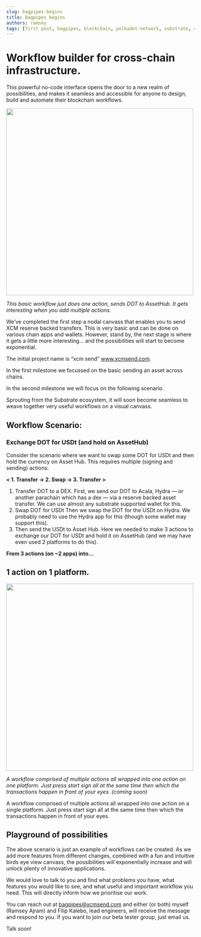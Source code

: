 ```yaml
---
slug: bagpipes-begins
title: Bagpipes begins
authors: ramsey
tags: [first post, bagpipes, blockchain, polkadot-network, substrate, cross-chain, xcm]
---
```


# Workflow builder for cross-chain infrastructure.

This powerful no-code interface opens the door to a new realm of possibilities, and makes it seamless and accessible for anyone to design, build and automate their blockchain workflows.


<div class="text--center">
 <img src={require('@site/static/img/early-bagpipes.png').default}  width="500"/>

_This basic workflow just does one action, sends DOT to AssetHub. It gets interesting when you add multiple actions._
</div>


<!--truncate-->

We’ve completed the first step a nodal canvass that enables you to send XCM reserve backed transfers. This is very basic and can be done on various chain apps and wallets. However, stand by, the next stage is where it gets a little more interesting… and the possibilities will start to become exponential.

The initial project name is “xcm send” www.xcmsend.com.

In the first milestone we focussed on the basic sending an asset across chains.

In the second milestone we will focus on the following scenario.



Sprouting from the Substrate ecosystem, it will soon become seamless to weave together very useful workflows on a visual canvass.

## Workflow Scenario:

### Exchange DOT for USDt (and hold on AssetHub)
Consider the scenario where we want to swap some DOT for USDt and then hold the currency on Asset Hub. This requires multiple (signing and sending) actions:

**< 1. Transfer → 2. Swap → 3. Transfer >**

1. Transfer DOT to a DEX.
First, we send our DOT to Acala, Hydra — or another parachain which has a dex — via a reserve backed asset transfer. We can use almost any substrate supported wallet for this.
2. Swap DOT for USDt
Then we swap the DOT for the USDt on Hydra. We probably need to use the Hydra app for this (though some wallet may support this).
3. Then send the USDt to Asset Hub.
Here we needed to make 3 actions to exchange our DOT for USDt and hold it on AssetHub (and we may have even used 2 platforms to do this).

**From 3 actions (on ~2 apps) into…**

## 1 action on 1 platform.

<div class="text--center">
 <img src={require('@site/static/img/early-bagpipe2.png').default}  width="500"/>

_A workflow comprised of multiple actions all wrapped into one action on one platform. Just press start sign all at the same time then which the transactions happen in front of your eyes. (coming soon)_
</div>


A workflow comprised of multiple actions all wrapped into one action on a single platform. Just press start sign all at the same time then which the transactions happen in front of your eyes.

## Playground of possibilities

The above scenario is just an example of workflows can be created. As we add more features from different changes, combined with a fun and intuitive birds eye view canvass, the possibilities will exponentially increase and will unlock plenty of innovative applications.

We would love to talk to you and find what problems you have, what features you would like to see, and what useful and important workflow you need. This will directly inform how we prioritise our work.

You can reach out at bagpipes@xcmsend.com and either (or both) myself (Ramsey Ajram) and Filip Kalebo, lead engineers, will receive the message and respond to you. If you want to join our beta tester group, just email us.

Talk soon!